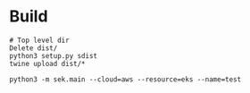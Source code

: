 # Build
```
# Top level dir
Delete dist/
python3 setup.py sdist
twine upload dist/*
```

```
python3 -m sek.main --cloud=aws --resource=eks --name=test
```
